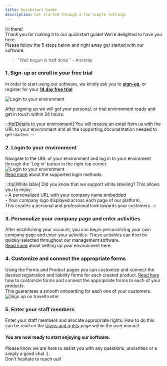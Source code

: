 ```yaml
---
title: Quickstart Guide
description: Get started through a few simple settings
---
```


Hi there! <br>
Thank you for making it to our quickstart guide! We're delighted to have you here. <br>
Please follow the 5 steps below and right away get started with our software.

> "Well begun is half done." - Aristotle

### 1. Sign-up or enroll in your free trial 
In order to start using our software, we kindly ask you to [**sign-up**](https://diversdesk.com/signup/form), or register for your [**14 day free trial**](https://diversdesk.com/signup/trial)</br>

![Login to your environment](https://www.diversdesk.com/images/Sign_up_for_diversdesk.png) </br>

After signing up we will get your personal, or trial environment ready and get in touch within 24 hours.

:::tip[Details to your environment]
You will receive an email from us with the URL to your environment and all the supporting documentation needed to get started.
:::

### 2. Login to your environment 
Navigate to the URL of your environment and log in to your enviroment through the 'Log in' button in the right top corner.
![Login to your environment](/images/login_to_your_environment.png) </br>
[Read more](/user_manual/login) about the supported login methods. 

:::tip[White lable]
Did you know that we support white labeling? This allows you to enjoy:<br> 
**-** A personalized URL with your company name embedded <br>
**-** Your company logo displayed across each page of our platform.<br>
This creates a personal and professional look towards your customers.
:::

### 3. Personalize your company page and enter activities 
After establishing your account, you can begin personalizing your own company page and enter your activities. These activities can then be quickly selected throughout our management software. <br>
[Read more](/user_manual/setup_your_environment) about setting up your environment here. 

### 4. Customize and connect the appropriate forms
Using the Forms and Product pages you can customize and connect the desired registration and liability forms for each created product. [Read here](/articles/custom_registration_form) how to customize forms and connect the appropriate forms to each of your products. <br>
This guarantees a smooth onboarding for each one of your customers.
![Sign up on traveltruster](https://diversdesk.com/images/tt_hamburger_dropdown_forms_page.png)

### 5. Enter your staff members 
Enter your staff members and allocate appropriate rights. How to do this can be read on the [Users and rights](/user_manual/users_and_rights) page within the user manual.

#### You are now ready to start enjoying our software. 
Please know we are here to assist you with any questions, unclarities or a simply a good chat :). <br>
Don't hesitate to reach out!
